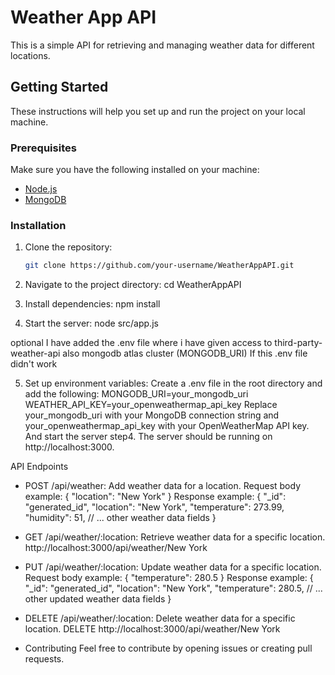 # Weather App API

This is a simple API for retrieving and managing weather data for different locations.

## Getting Started

These instructions will help you set up and run the project on your local machine.

### Prerequisites

Make sure you have the following installed on your machine:

- [Node.js](https://nodejs.org/)
- [MongoDB](https://www.mongodb.com/try/download/community)

### Installation

1. Clone the repository:

   ```bash
   git clone https://github.com/your-username/WeatherAppAPI.git
2. Navigate to the project directory: cd WeatherAppAPI
3. Install dependencies: npm install
4. Start the server: node src/app.js

   
optional I have added the .env file where i have given access to third-party-weather-api also mongodb atlas cluster (MONGODB_URI) 
If this .env file didn't work 

5. Set up environment variables:
   Create a .env file in the root directory and add the following:
    MONGODB_URI=your_mongodb_uri
    WEATHER_API_KEY=your_openweathermap_api_key
    Replace your_mongodb_uri with your MongoDB connection string and your_openweathermap_api_key with your OpenWeatherMap API key.
    And start the server step4. The server should be running on http://localhost:3000.

API Endpoints
* POST /api/weather: Add weather data for a location.
  Request body example:
  {
  "location": "New York"
  }
  Response example:
  {
  "_id": "generated_id",
  "location": "New York",
  "temperature": 273.99,
  "humidity": 51,
  // ... other weather data fields
  }

* GET /api/weather/:location: Retrieve weather data for a specific location.
  http://localhost:3000/api/weather/New York

* PUT /api/weather/:location: Update weather data for a specific location.
  Request body example:
  {
  "temperature": 280.5
  }
  Response example:
  {
  "_id": "generated_id",
  "location": "New York",
  "temperature": 280.5,
  // ... other updated weather data fields
  }
  
* DELETE /api/weather/:location: Delete weather data for a specific location.
  DELETE http://localhost:3000/api/weather/New York


* Contributing
  Feel free to contribute by opening issues or creating pull requests.
